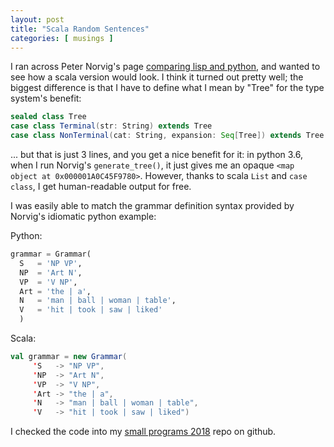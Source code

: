 ```yaml
---
layout: post
title: "Scala Random Sentences"
categories: [ musings ]
---
```


I ran across Peter Norvig's page [comparing lisp and python][1],
and wanted to see how a scala version would look.  I think it turned out
pretty well; the biggest difference is that I have to define
what I mean by "Tree" for the type system's benefit:

```scala
sealed class Tree
case class Terminal(str: String) extends Tree
case class NonTerminal(cat: String, expansion: Seq[Tree]) extends Tree
```

... but that is just 3 lines, and you get a nice benefit for it: in
python 3.6, when I run Norvig's `generate_tree()`, it just gives me an opaque
`<map object at 0x000001A0C45F9780>`.  However, thanks to scala `List`
and `case class`, I get human-readable output for free.

I was easily able to match the grammar definition syntax
provided by Norvig's idiomatic python example:

Python:

```python
grammar = Grammar(
  S   = 'NP VP',
  NP  = 'Art N',
  VP  = 'V NP',
  Art = 'the | a',
  N   = 'man | ball | woman | table',
  V   = 'hit | took | saw | liked'
  )
```
Scala:

```scala
val grammar = new Grammar(
     'S   -> "NP VP",
     'NP  -> "Art N",
     'VP  -> "V NP",
     'Art -> "the | a",
     'N   -> "man | ball | woman | table",
     'V   -> "hit | took | saw | liked")
```

I checked the code into my [small programs 2018][2] repo on github.

[1]: http://norvig.com/python-lisp.html
[2]: https://github.com/rwtodd/small_programs_2018/

